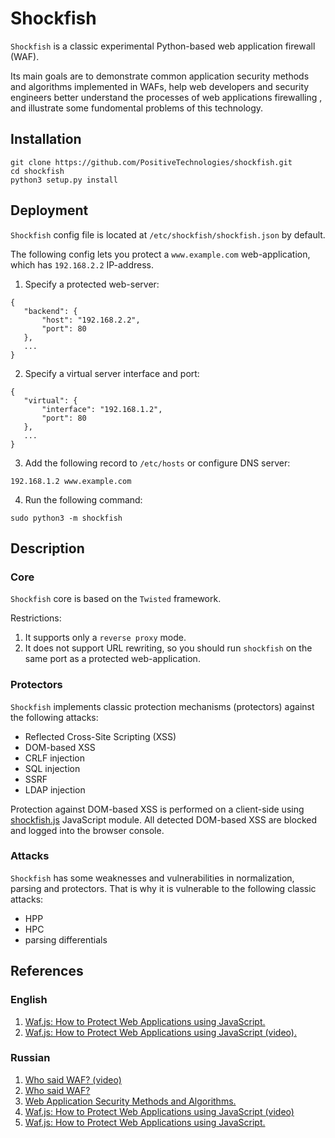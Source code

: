 # Shockfish
 
`Shockfish` is a classic  experimental Python-based web application firewall (WAF).

Its main goals are to demonstrate common application security methods and algorithms implemented in WAFs,
help web developers and security engineers better understand the processes of web applications firewalling , and illustrate some fundomental problems of this technology.

## Installation

```
git clone https://github.com/PositiveTechnologies/shockfish.git
cd shockfish
python3 setup.py install
```

## Deployment

`Shockfish` config file is located at `/etc/shockfish/shockfish.json` by default.

The following config lets you protect a `www.example.com` web-application, which has `192.168.2.2` IP-address.

1. Specify a protected web-server:
 ```
{
    "backend": {
        "host": "192.168.2.2",
        "port": 80
    },
    ...
}
 ```

2. Specify a virtual server interface and port:

 ```
{
    "virtual": {
        "interface": "192.168.1.2",
        "port": 80
    },
    ...
}
 ``` 

3. Add the following record to `/etc/hosts` or configure DNS server:

 ```
192.168.1.2 www.example.com
 ```

4. Run the following command:

 ```
sudo python3 -m shockfish
 ```

## Description

### Core

`Shockfish` core is based on the `Twisted` framework. 

Restrictions:
1. It supports only a `reverse proxy` mode.
2. It does not support URL rewriting, so you should run `shockfish` on the same port as a protected web-application.


### Protectors

`Shockfish` implements classic protection mechanisms (protectors) against the following attacks:
* Reflected Cross-Site Scripting (XSS)
* DOM-based XSS
* CRLF injection
* SQL injection
* SSRF
* LDAP injection

Protection against DOM-based XSS is performed on a client-side using [shockfish.js](https://github.com/PositiveTechnologies/shockfish.js.git) JavaScript module. All detected DOM-based XSS are blocked and logged into the browser console.

### Attacks

`Shockfish` has some weaknesses and vulnerabilities in normalization, parsing and protectors. That is why it is vulnerable to the following classic attacks:
* HPP
* HPC
* parsing differentials


## References

### English
1. [Waf.js: How to Protect Web Applications using JavaScript.](http://www.slideshare.net/DenisKolegov/wafjs-how-to-protect-web-applications-using-javascript)
2. [Waf.js: How to Protect Web Applications using JavaScript (video).](https://www.youtube.com/watch?v=YAyKzLEU-JE)

### Russian
1. [Who said WAF? (video)](https://www.youtube.com/watch?v=KJrhdYvZTBE)
2. [Who said WAF?](https://www.slideshare.net/pdug_slides/waf-70362519)
3. [Web Application Security Methods and Algorithms.](https://www.slideshare.net/dnkolegov/ss-65852359)
4. [Waf.js: How to Protect Web Applications using JavaScript (video)](https://www.youtube.com/watch?v=j207ThTQjFc)
5. [Waf.js: How to Protect Web Applications using JavaScript.](https://www.slideshare.net/phdays/wafjs-javascript)
